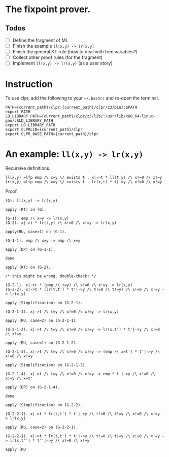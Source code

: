 # The fixpoint prover.

## Todos
- [ ] Define the fragment of ML
- [ ] Finish the example `ll(x,y) -> lr(x,y)`
- [ ] Finish the general KT rule (how to deal with free variables?)
- [ ] Collect other proof rules (for the fragment)
- [ ] Implement `ll(x,y) -> lr(x,y)` (as a user story)

# Instruction

To use clpr, add the following to your `~/.bashrc` and
re-open the terminal.

```
PATH={current_path}/clpr:{current_path}/clpr/z3/bin/:$PATH
export PATH
LD_LIBRARY_PATH={current_path}/clpr/z3/lib/:/usr/lib/x86_64-linux-gnu/:$LD_LIBRARY_PATH
export LD_LIBRARY_PATH
export CLPRLIB={current_path}/clpr
export CLPR_BASE_PATH={current_path}/clpr
```

# An example: `ll(x,y) -> lr(x,y)`

Recursive definitions.

```
ll(x,y) =lfp emp /\ x=y \/ exists t . x|->t * ll(t,y) /\ x!=0 /\ x!=y
lr(x,y) =lfp emp /\ x=y \/ exists t . lr(x,t) * t|->y /\ x!=0 /\ x!=y
```

Proof.

```
(G). ll(x,y) -> lr(x,y)

apply (KT) on (G).

(G-1). emp /\ x=y -> lr(x,y)
(G-2). x|->t * lr(t,y) /\ x!=0 /\ x!=y -> lr(x,y)

apply(RU, case=1) on (G-1).

(G-1-1). emp /\ x=y -> emp /\ x=y

apply (DP) on (G-1-1).

done

apply (KT) on (G-2).

/* this might be wrong. double-check! */

(G-2-1). x|->t * (emp /\ t=y) /\ x!=0 /\ x!=y -> lr(x,y)
(G-2-2). x|->t * (lr(t,t') * t'|->y /\ t!=0 /\ t!=y) /\ x!=0 /\ x!=y -> lr(x,y)

apply (Simplification) on (G-2-1).

(G-2-1-1). x|->t /\ t=y /\ x!=0 /\ x!=y -> lr(x,y)

apply (RU, case=2) on (G-2-1-1).

(G-2-1-2). x|->t /\ t=y /\ x!=0 /\ x!=y -> lr(x,t') * t'|->y /\ x!=0 /\ x!=y

apply (RU, case=1) on (G-2-1-2).

(G-2-1-3). x|->t /\ t=y /\ x!=0 /\ x!=y -> (emp /\ x=t') * t'|->y /\ x!=0 /\ x!=y

apply (Simplification) on (G-2-1-3).

(G-2-1-4). x|->t /\ t=y /\ x!=0 /\ x!=y -> emp * t'|->y /\ x!=0 /\ x!=y /\ x=t'

apply (DP) on (G-2-1-4).

done

apply (Simplification) on (G-2-2).

(G-2-2-1). x|->t * lr(t,t') * t'|->y /\ t!=0 /\ t!=y /\ x!=0 /\ x!=y -> lr(x,y)

apply (RU, case=2) on (G-2-2-1).

(G-2-2-1). x|->t * lr(t,t') * t'|->y /\ t!=0 /\ t!=y /\ x!=0 /\ x!=y -> lr(x,t'') * t''|->y /\ x!=0 /\ x!=y

apply (RU



```

